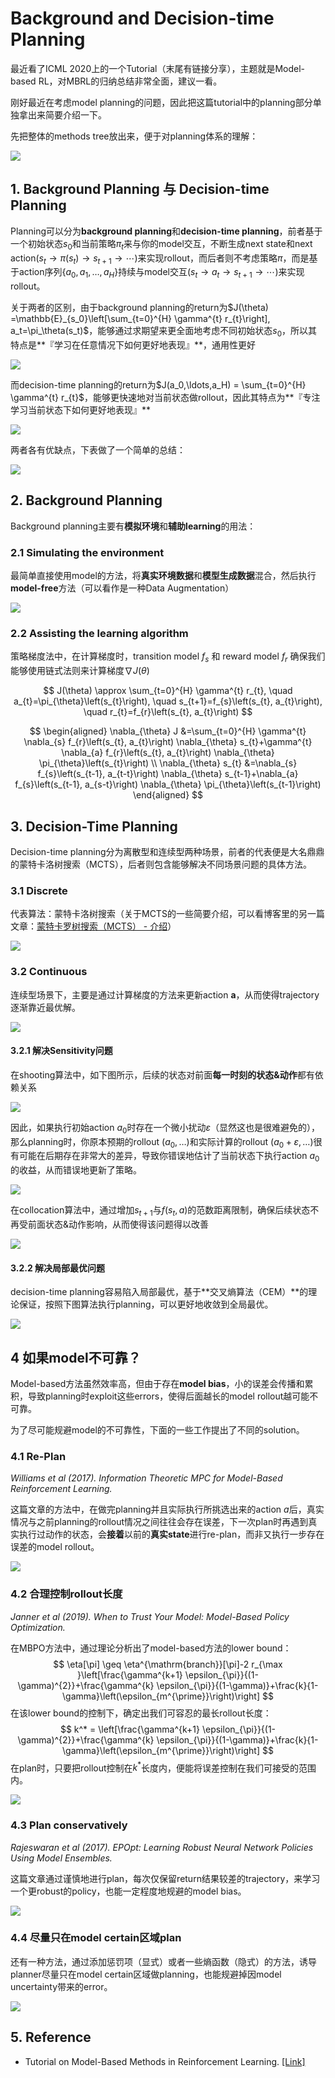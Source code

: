 # Background and Decision-time Planning

最近看了ICML 2020上的一个Tutorial（末尾有链接分享），主题就是Model-based RL，对MBRL的归纳总结非常全面，建议一看。

刚好最近在考虑model planning的问题，因此把这篇tutorial中的planning部分单独拿出来简要介绍一下。

先把整体的methods tree放出来，便于对planning体系的理解：

![](imgs/background_and_decision-time_planning/image-20200723195453643.png)

## 1. Background Planning 与 Decision-time Planning

Planning可以分为**background planning**和**decision-time planning**，前者基于一个初始状态$s_0$和当前策略$\pi_t$来与你的model交互，不断生成next state和next action($s_t\rightarrow \pi(s_t)\rightarrow s_{t+1}\rightarrow\cdots$)来实现rollout，而后者则不考虑策略$\pi$，而是基于action序列$\{a_0, a_1,\ldots ,a_H\}$持续与model交互($s_t\rightarrow a_t\rightarrow s_{t+1}\rightarrow\cdots$)来实现rollout。

关于两者的区别，由于background planning的return为$J(\theta) =\mathbb{E}_{s_0}\left[\sum_{t=0}^{H} \gamma^{t} r_{t}\right], a_t=\pi_\theta(s_t)$，能够通过求期望来更全面地考虑不同初始状态$s_0$，所以其特点是**『学习在任意情况下如何更好地表现』**，通用性更好

![](imgs/background_and_decision-time_planning/image-20200723191711684.png)

而decision-time planning的return为$J(a_0,\ldots,a_H) = \sum_{t=0}^{H} \gamma^{t} r_{t}$，能够更快速地对当前状态做rollout，因此其特点为**『专注学习当前状态下如何更好地表现』**

![](imgs/background_and_decision-time_planning/image-20200723191703814.png)

两者各有优缺点，下表做了一个简单的总结：

![](imgs/background_and_decision-time_planning/image-20200723192056092.png)

## 2. Background Planning

Background planning主要有**模拟环境**和**辅助learning**的用法：

### 2.1 Simulating the environment

最简单直接使用model的方法，将**真实环境数据**和**模型生成数据**混合，然后执行**model-free**方法（可以看作是一种Data Augmentation）

![](imgs/background_and_decision-time_planning/image-20200723185530602.png)



### 2.2 Assisting the learning algorithm

策略梯度法中，在计算梯度时，transition model $f_s$ 和 reward model $f_r$ 确保我们能够使用链式法则来计算梯度$\nabla J(\theta)$

$$
J(\theta) \approx \sum_{t=0}^{H} \gamma^{t} r_{t}, \quad a_{t}=\pi_{\theta}\left(s_{t}\right), \quad s_{t+1}=f_{s}\left(s_{t}, a_{t}\right), \quad r_{t}=f_{r}\left(s_{t}, a_{t}\right)
$$

$$
\begin{aligned}
\nabla_{\theta} J &=\sum_{t=0}^{H} \gamma^{t} \nabla_{s} f_{r}\left(s_{t}, a_{t}\right) \nabla_{\theta} s_{t}+\gamma^{t} \nabla_{a} f_{r}\left(s_{t}, a_{t}\right) \nabla_{\theta} \pi_{\theta}\left(s_{t}\right) \\
\nabla_{\theta} s_{t} &=\nabla_{s} f_{s}\left(s_{t-1}, a_{t-t}\right) \nabla_{\theta} s_{t-1}+\nabla_{a} f_{s}\left(s_{t-1}, a_{s-t}\right) \nabla_{\theta} \pi_{\theta}\left(s_{t-1}\right)
\end{aligned}
$$


## 3. Decision-Time Planning

Decision-time planning分为离散型和连续型两种场景，前者的代表便是大名鼎鼎的蒙特卡洛树搜索（MCTS），后者则包含能够解决不同场景问题的具体方法。

### 3.1 Discrete

代表算法：蒙特卡洛树搜索（关于MCTS的一些简要介绍，可以看博客里的另一篇文章：[蒙特卡罗树搜索（MCTS） - 介绍](/notes/paper-reading/MCTS_introduction/)）

![](imgs/background_and_decision-time_planning/image-20200723192726819.png)

### 3.2 Continuous

连续型场景下，主要是通过计算梯度的方法来更新action $\boldsymbol{a}$，从而使得trajectory逐渐靠近最优解。

![](imgs/background_and_decision-time_planning/image-20200723192937574.png)



#### 3.2.1 解决Sensitivity问题

在shooting算法中，如下图所示，后续的状态对前面**每一时刻的状态&动作**都有依赖关系

![](imgs/background_and_decision-time_planning/image-20200723193413251.png)

因此，如果执行初始action $a_0$时存在一个微小扰动$\varepsilon$（显然这也是很难避免的），那么planning时，你原本预期的rollout $(a_0,\ldots)$和实际计算的rollout $(a_0+\varepsilon,\ldots)$很有可能在后期存在非常大的差异，导致你错误地估计了当前状态下执行action $a_0$的收益，从而错误地更新了策略。

![](imgs/background_and_decision-time_planning/image-20200723193444994.png)

在collocation算法中，通过增加$s_{t+1}$与$f(s_t,a)$的范数距离限制，确保后续状态不再受前面状态&动作影响，从而使得该问题得以改善

![](imgs/background_and_decision-time_planning/image-20200723194052146.png)

#### 3.2.2 解决局部最优问题

decision-time planning容易陷入局部最优，基于**交叉熵算法（CEM）**的理论保证，按照下图算法执行planning，可以更好地收敛到全局最优。

![](imgs/background_and_decision-time_planning/image-20200723195250149.png)

## 4 如果model不可靠？

Model-based方法虽然效率高，但由于存在**model bias**，小的误差会传播和累积，导致planning时exploit这些errors，使得后面越长的model rollout越可能不可靠。

为了尽可能规避model的不可靠性，下面的一些工作提出了不同的solution。

### 4.1 Re-Plan

*Williams et al (2017). Information Theoretic MPC for Model-Based Reinforcement Learning.*

这篇文章的方法中，在做完planning并且实际执行所挑选出来的action $a$后，真实情况与之前planning的rollout情况之间往往会存在误差，下一次plan时再遇到真实执行过动作的状态，会**接着**以前的**真实state**进行re-plan，而非又执行一步存在误差的model rollout。

![](imgs/background_and_decision-time_planning/image-20200723200619204.png)



### 4.2 合理控制rollout长度

*Janner et al (2019). When to Trust Your Model: Model-Based Policy Optimization.*

在MBPO方法中，通过理论分析出了model-based方法的lower bound：
$$
\eta[\pi] \geq \eta^{\mathrm{branch}}[\pi]-2 r_{\max }\left[\frac{\gamma^{k+1} \epsilon_{\pi}}{(1-\gamma)^{2}}+\frac{\gamma^{k} \epsilon_{\pi}}{(1-\gamma)}+\frac{k}{1-\gamma}\left(\epsilon_{m^{\prime}}\right)\right]
$$
在该lower bound的控制下，确定出我们可容忍的最长rollout长度：
$$
k^* = \left[\frac{\gamma^{k+1} \epsilon_{\pi}}{(1-\gamma)^{2}}+\frac{\gamma^{k} \epsilon_{\pi}}{(1-\gamma)}+\frac{k}{1-\gamma}\left(\epsilon_{m^{\prime}}\right)\right]
$$
在plan时，只要把rollout控制在$k^*$长度内，便能将误差控制在我们可接受的范围内。

![](imgs/background_and_decision-time_planning/image-20200724110906460.png)



### 4.3 Plan conservatively

*Rajeswaran et al (2017). EPOpt: Learning Robust Neural Network Policies Using Model Ensembles.*

这篇文章通过谨慎地进行plan，每次仅保留return结果较差的trajectory，来学习一个更robust的policy，也能一定程度地规避的model bias。

![](imgs/background_and_decision-time_planning/image-20200724100146499.png)

### 4.4 尽量只在model certain区域plan

还有一种方法，通过添加惩罚项（显式）或者一些熵函数（隐式）的方法，诱导planner尽量只在model certain区域做planning，也能规避掉因model uncertainty带来的error。

![](imgs/background_and_decision-time_planning/image-20200724111855486.png)

## 5. Reference

- Tutorial on Model-Based Methods in Reinforcement Learning. [[Link]](https://sites.google.com/view/mbrl-tutorial)